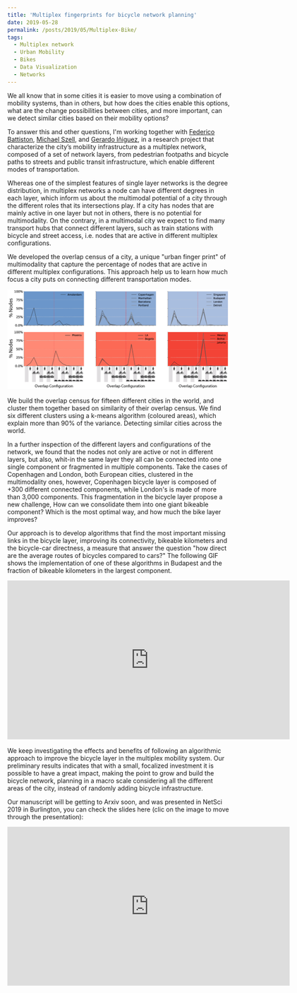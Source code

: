 ```yaml
---
title: 'Multiplex fingerprints for bicycle network planning'
date: 2019-05-28
permalink: /posts/2019/05/Multiplex-Bike/
tags:
  - Multiplex network
  - Urban Mobility
  - Bikes
  - Data Visualization
  - Networks
---
```



We all know that in some cities it is easier to move using a combination of mobility systems, than in others, but how does the cities enable this options, what are the change possibilities between cities, and more important, can we detect similar cities based on their mobility options?

To answer this and other questions, I'm working together with [Federico Battiston](http://www.personal.ceu.edu/staff/Federico_Battiston/), [Michael Szell](http://michael.szell.net/), and [Gerardo Iñiguez](http://www.gerardoiniguez.com/), in a research project that characterize the city’s mobility infrastructure as a multiplex network, composed of a set of network layers, from pedestrian footpaths and bicycle paths to streets and public transit infrastructure, which enable different modes of transportation.

Whereas one of the simplest features of single layer networks is the degree distribution, in multiplex networks a node can have different degrees in each layer, which inform us about the multimodal potential of a city through the different roles that its intersections play. If a city has nodes that are mainly active in one layer but not in others, there is no potential for multimodality. On the contrary, in a multimodal city we expect to find many transport hubs that connect different layers, such as train stations with bicycle and street access, i.e. nodes that are active in different multiplex configurations.

We developed the overlap census of a city, a unique "urban finger print" of multimodality that capture the percentage of nodes that are active in different multiplex configurations. This approach help us to learn how much focus a city puts on connecting different transportation modes.

![Overlap census clusters](/images/Census.png)

We build the overlap census for fifteen different cities in the world, and cluster them together based on similarity of their overlap census. We find six different clusters using a k-means algorithm (coloured areas), which explain more than 90% of the variance. Detecting similar cities across the world.

In a further inspection of the different layers and configurations of the network, we found that the nodes not only are active or not in different layers, but also, whit-in the same layer they all can be connected into one single component or fragmented in multiple components. Take the cases of Copenhagen and London, both European cities, clustered in the multimodality ones, however, Copenhagen bicycle layer is composed of +300 different connected components, while London's is made of more than 3,000 components. This fragmentation in the bicycle layer propose a new challenge, How can we consolidate them into one giant bikeable component? Which is the most optimal way, and how much the bike layer improves?

Our approach is to develop algorithms that find the most important missing links in the bicycle layer, improving its connectivity, bikeable kilometers and the bicycle-car directness, a measure that answer the question "how direct are the average routes of bicycles compared to cars?" The following GIF shows the implementation of one of these algorithms in Budapest and the fraction of bikeable kilometers in the largest component.

<iframe src="https://player.vimeo.com/video/339035083" width="640" height="360" frameborder="0" allow="autoplay; fullscreen" allowfullscreen></iframe>

We keep investigating the effects and benefits of following an algorithmic approach to improve the bicycle layer in the multiplex mobility system. Our preliminary results indicates that with a small, focalized investment it is possible to have a great impact, making the point to grow and build the bicycle network, planning in a macro scale considering all the different areas of the city, instead of randomly adding bicycle infrastructure.

Our manuscript will be getting to Arxiv soon, and was presented in NetSci 2019 in Burlington, you can check the slides here (clic on the image to move through the presentation):

<iframe src="https://luisnatera.com/files/190529_NetSci_HTML" width="640" height="360" frameborder="0" allow="autoplay; fullscreen" allowfullscreen></iframe>
